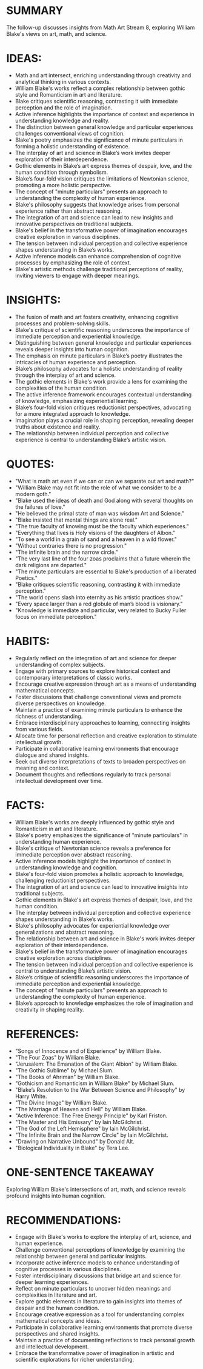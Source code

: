 # SUMMARY
The follow-up discusses insights from Math Art Stream 8, exploring William Blake's views on art, math, and science.

# IDEAS:
- Math and art intersect, enriching understanding through creativity and analytical thinking in various contexts.
- William Blake's works reflect a complex relationship between gothic style and Romanticism in art and literature.
- Blake critiques scientific reasoning, contrasting it with immediate perception and the role of imagination.
- Active inference highlights the importance of context and experience in understanding knowledge and reality.
- The distinction between general knowledge and particular experiences challenges conventional views of cognition.
- Blake's poetry emphasizes the significance of minute particulars in forming a holistic understanding of existence.
- The interplay of art and science in Blake’s work invites deeper exploration of their interdependence.
- Gothic elements in Blake’s art express themes of despair, love, and the human condition through symbolism.
- Blake’s four-fold vision critiques the limitations of Newtonian science, promoting a more holistic perspective.
- The concept of "minute particulars" presents an approach to understanding the complexity of human experience.
- Blake's philosophy suggests that knowledge arises from personal experience rather than abstract reasoning.
- The integration of art and science can lead to new insights and innovative perspectives on traditional subjects.
- Blake's belief in the transformative power of imagination encourages creative exploration in various disciplines.
- The tension between individual perception and collective experience shapes understanding in Blake’s works.
- Active inference models can enhance comprehension of cognitive processes by emphasizing the role of context.
- Blake's artistic methods challenge traditional perceptions of reality, inviting viewers to engage with deeper meanings.

# INSIGHTS:
- The fusion of math and art fosters creativity, enhancing cognitive processes and problem-solving skills.
- Blake's critique of scientific reasoning underscores the importance of immediate perception and experiential knowledge.
- Distinguishing between general knowledge and particular experiences reveals deeper insights into human cognition.
- The emphasis on minute particulars in Blake’s poetry illustrates the intricacies of human experience and perception.
- Blake’s philosophy advocates for a holistic understanding of reality through the interplay of art and science.
- The gothic elements in Blake's work provide a lens for examining the complexities of the human condition.
- The active inference framework encourages contextual understanding of knowledge, emphasizing experiential learning.
- Blake’s four-fold vision critiques reductionist perspectives, advocating for a more integrated approach to knowledge.
- Imagination plays a crucial role in shaping perception, revealing deeper truths about existence and reality.
- The relationship between individual perception and collective experience is central to understanding Blake’s artistic vision.

# QUOTES:
- "What is math art even if we can or can we separate out art and math?"
- "William Blake may not fit into the role of what we consider to be a modern goth."
- "Blake used the ideas of death and God along with several thoughts on the failures of love."
- "He believed the primal state of man was wisdom Art and Science."
- "Blake insisted that mental things are alone real."
- "The true faculty of knowing must be the faculty which experiences."
- "Everything that lives is Holy visions of the daughters of Albon."
- "To see a world in a grain of sand and a heaven in a wild flower."
- "Without contraries there is no progression."
- "The infinite brain and the narrow circle."
- "The very last line of the four zoas proclaims that a future wherein the dark religions are departed."
- "The minute particulars are essential to Blake's production of a liberated Poetics."
- "Blake critiques scientific reasoning, contrasting it with immediate perception."
- "The world opens slash into eternity as his artistic practices show."
- "Every space larger than a red globule of man’s blood is visionary."
- "Knowledge is immediate and particular, very related to Bucky Fuller focus on immediate perception."

# HABITS:
- Regularly reflect on the integration of art and science for deeper understanding of complex subjects.
- Engage with primary sources to explore historical context and contemporary interpretations of classic works.
- Encourage creative expression through art as a means of understanding mathematical concepts.
- Foster discussions that challenge conventional views and promote diverse perspectives on knowledge.
- Maintain a practice of examining minute particulars to enhance the richness of understanding.
- Embrace interdisciplinary approaches to learning, connecting insights from various fields.
- Allocate time for personal reflection and creative exploration to stimulate intellectual growth.
- Participate in collaborative learning environments that encourage dialogue and shared insights.
- Seek out diverse interpretations of texts to broaden perspectives on meaning and context.
- Document thoughts and reflections regularly to track personal intellectual development over time.

# FACTS:
- William Blake's works are deeply influenced by gothic style and Romanticism in art and literature.
- Blake's poetry emphasizes the significance of "minute particulars" in understanding human experience.
- Blake's critique of Newtonian science reveals a preference for immediate perception over abstract reasoning.
- Active inference models highlight the importance of context in understanding knowledge and cognition.
- Blake's four-fold vision promotes a holistic approach to knowledge, challenging reductionist perspectives.
- The integration of art and science can lead to innovative insights into traditional subjects.
- Gothic elements in Blake's art express themes of despair, love, and the human condition.
- The interplay between individual perception and collective experience shapes understanding in Blake’s works.
- Blake's philosophy advocates for experiential knowledge over generalizations and abstract reasoning.
- The relationship between art and science in Blake's work invites deeper exploration of their interdependence.
- Blake's belief in the transformative power of imagination encourages creative exploration across disciplines.
- The tension between individual perception and collective experience is central to understanding Blake’s artistic vision.
- Blake’s critique of scientific reasoning underscores the importance of immediate perception and experiential knowledge.
- The concept of "minute particulars" presents an approach to understanding the complexity of human experience.
- Blake’s approach to knowledge emphasizes the role of imagination and creativity in shaping reality.

# REFERENCES:
- "Songs of Innocence and of Experience" by William Blake.
- "The Four Zoas" by William Blake.
- "Jerusalem: The Emanation of the Giant Albion" by William Blake.
- "The Gothic Sublime" by Michael Slum.
- "The Books of Ahriman" by William Blake.
- "Gothicism and Romanticism in William Blake" by Michael Slum.
- "Blake’s Resolution to the War Between Science and Philosophy" by Harry White.
- "The Divine Image" by William Blake.
- "The Marriage of Heaven and Hell" by William Blake.
- "Active Inference: The Free Energy Principle" by Karl Friston.
- "The Master and His Emissary" by Iain McGilchrist.
- "The God of the Left Hemisphere" by Iain McGilchrist.
- "The Infinite Brain and the Narrow Circle" by Iain McGilchrist.
- "Drawing on Narrative Unbound" by Donald Alt.
- "Biological Individuality in Blake" by Tera Lee.

# ONE-SENTENCE TAKEAWAY
Exploring William Blake's intersections of art, math, and science reveals profound insights into human cognition.

# RECOMMENDATIONS:
- Engage with Blake's works to explore the interplay of art, science, and human experience.
- Challenge conventional perceptions of knowledge by examining the relationship between general and particular insights.
- Incorporate active inference models to enhance understanding of cognitive processes in various disciplines.
- Foster interdisciplinary discussions that bridge art and science for deeper learning experiences.
- Reflect on minute particulars to uncover hidden meanings and complexities in literature and art.
- Explore gothic elements in literature to gain insights into themes of despair and the human condition.
- Encourage creative expression as a tool for understanding complex mathematical concepts and ideas.
- Participate in collaborative learning environments that promote diverse perspectives and shared insights.
- Maintain a practice of documenting reflections to track personal growth and intellectual development.
- Embrace the transformative power of imagination in artistic and scientific explorations for richer understanding.
